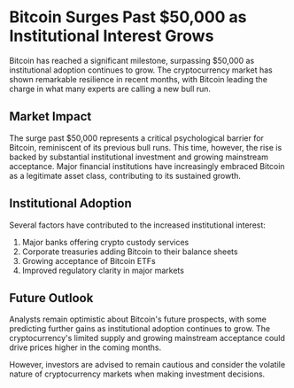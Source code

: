 # Bitcoin Surges Past $50,000 as Institutional Interest Grows

Bitcoin has reached a significant milestone, surpassing $50,000 as institutional adoption continues to grow. The cryptocurrency market has shown remarkable resilience in recent months, with Bitcoin leading the charge in what many experts are calling a new bull run.

## Market Impact

The surge past $50,000 represents a critical psychological barrier for Bitcoin, reminiscent of its previous bull runs. This time, however, the rise is backed by substantial institutional investment and growing mainstream acceptance. Major financial institutions have increasingly embraced Bitcoin as a legitimate asset class, contributing to its sustained growth.

## Institutional Adoption

Several factors have contributed to the increased institutional interest:

1. Major banks offering crypto custody services
2. Corporate treasuries adding Bitcoin to their balance sheets
3. Growing acceptance of Bitcoin ETFs
4. Improved regulatory clarity in major markets

## Future Outlook

Analysts remain optimistic about Bitcoin's future prospects, with some predicting further gains as institutional adoption continues to grow. The cryptocurrency's limited supply and growing mainstream acceptance could drive prices higher in the coming months.

However, investors are advised to remain cautious and consider the volatile nature of cryptocurrency markets when making investment decisions.
